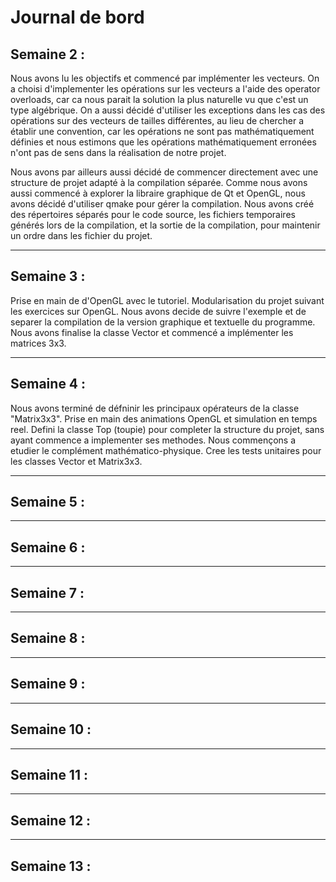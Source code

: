 # Journal de bord

## Semaine 2 :

Nous avons lu les objectifs et commencé par implémenter les vecteurs. 
On a choisi d'implementer les opérations sur les vecteurs a l'aide des 
operator overloads, car ca nous parait la solution la plus naturelle 
vu que c'est un type algébrique. On a aussi décidé d'utiliser les 
exceptions dans les cas des opérations sur des vecteurs de tailles 
différentes, au lieu de chercher a établir une convention, car les 
opérations ne sont pas mathématiquement définies et nous estimons que
les opérations mathématiquement erronées n'ont pas de sens dans la
réalisation de notre projet.

Nous avons par ailleurs aussi décidé de commencer directement avec une 
structure de projet adapté à la compilation séparée. Comme nous avons 
aussi commencé à explorer la libraire graphique de Qt et OpenGL, nous 
avons décidé d'utiliser qmake pour gérer la compilation. Nous avons créé
des répertoires séparés pour le code source, les fichiers temporaires 
générés lors de la compilation, et la sortie de la compilation, pour 
maintenir un ordre dans les fichier du projet.



--------------------------------------------------
## Semaine 3 :

Prise en main de d'OpenGL avec le tutoriel. Modularisation du projet suivant 
les exercices sur OpenGL. Nous avons decide de suivre l'exemple et de separer
la compilation de la version graphique et textuelle du programme. 
Nous avons finalise la classe Vector et commencé a implémenter les matrices 3x3.


--------------------------------------------------
## Semaine 4 :

Nous avons terminé de défninir les principaux opérateurs de la classe "Matrix3x3".
Prise en main des animations OpenGL et simulation en temps reel. Defini la classe
Top (toupie) pour completer la structure du projet, sans ayant commence a implementer
ses methodes. Nous commençons a etudier le complément mathématico-physique.
Cree les tests unitaires pour les classes Vector et Matrix3x3.

--------------------------------------------------
## Semaine 5 :



--------------------------------------------------
## Semaine 6 :



--------------------------------------------------
## Semaine 7 :



--------------------------------------------------
## Semaine 8 :



--------------------------------------------------
## Semaine 9 :



--------------------------------------------------
## Semaine 10 :



--------------------------------------------------
## Semaine 11 :



--------------------------------------------------
## Semaine 12 :



--------------------------------------------------
## Semaine 13 :

